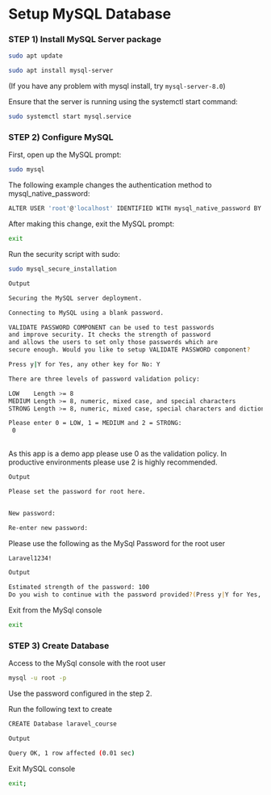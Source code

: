 # Setup MySQL Database

### STEP 1) Install MySQL Server package


```bash
sudo apt update
```

```bash
sudo apt install mysql-server
```

(If you have any problem with mysql install, try `mysql-server-8.0`)

Ensure that the server is running using the systemctl start command:

```bash
sudo systemctl start mysql.service
```

### STEP 2) Configure MySQL 

First, open up the MySQL prompt:

```bash
sudo mysql
```

The following example changes the authentication method to mysql_native_password:

```bash
ALTER USER 'root'@'localhost' IDENTIFIED WITH mysql_native_password BY 'password';
```

After making this change, exit the MySQL prompt:

```bash
exit
```

Run the security script with sudo:

```bash
sudo mysql_secure_installation
```

```bash
Output

Securing the MySQL server deployment.

Connecting to MySQL using a blank password.

VALIDATE PASSWORD COMPONENT can be used to test passwords
and improve security. It checks the strength of password
and allows the users to set only those passwords which are
secure enough. Would you like to setup VALIDATE PASSWORD component?

Press y|Y for Yes, any other key for No: Y

There are three levels of password validation policy:

LOW    Length >= 8
MEDIUM Length >= 8, numeric, mixed case, and special characters
STRONG Length >= 8, numeric, mixed case, special characters and dictionary                  file

Please enter 0 = LOW, 1 = MEDIUM and 2 = STRONG:
 0
 
```

As this app is a demo app please use 0 as the validation policy.
In productive environments please use 2 is highly recommended.

```bash
Output

Please set the password for root here.


New password:

Re-enter new password:

```

Please use the following as the MySql Password for the root user

```bash
Laravel1234!
```
```bash
Output

Estimated strength of the password: 100
Do you wish to continue with the password provided?(Press y|Y for Yes, any other key for No) : Y
```

Exit from the MySql console

```bash
exit
```

### STEP 3) Create Database

Access to the MySql console with the root user

```bash
mysql -u root -p
```

Use the password configured in the step 2.

Run the following text to create 

```bash
CREATE Database laravel_course
```

```bash
Output

Query OK, 1 row affected (0.01 sec)
```

Exit MySQL console

```bash
exit;
```
